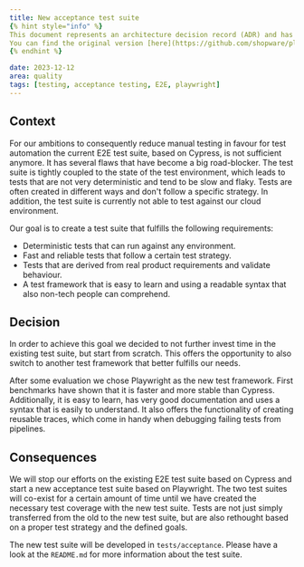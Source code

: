 ```yaml
---
title: New acceptance test suite
{% hint style="info" %}
This document represents an architecture decision record (ADR) and has been mirrored from the ADR section in our Shopware 6 repository.
You can find the original version [here](https://github.com/shopware/platform/blob/trunk/adr/2023-12-12-acceptance-test-suite.md)
{% endhint %}

date: 2023-12-12
area: quality
tags: [testing, acceptance testing, E2E, playwright]
---
```


## Context
For our ambitions to consequently reduce manual testing in favour for test automation the current E2E test suite, based on Cypress, is not sufficient anymore. It has several flaws that have become a big road-blocker. The test suite is tightly coupled to the state of the test environment, which leads to tests that are not very deterministic and tend to be slow and flaky. Tests are often created in different ways and don't follow a specific strategy. In addition, the test suite is currently not able to test against our cloud environment.

Our goal is to create a test suite that fulfills the following requirements:

*  Deterministic tests that can run against any environment.
*  Fast and reliable tests that follow a certain test strategy.
*  Tests that are derived from real product requirements and validate behaviour.
*  A test framework that is easy to learn and using a readable syntax that also non-tech people can comprehend.

## Decision
In order to achieve this goal we decided to not further invest time in the existing test suite, but start from scratch. This offers the opportunity to also switch to another test framework that better fulfills our needs. 

After some evaluation we chose Playwright as the new test framework. First benchmarks have shown that it is faster and more stable than Cypress. Additionally, it is easy to learn, has very good documentation and uses a syntax that is easily to understand. It also offers the functionality of creating reusable traces, which come in handy when debugging failing tests from pipelines.

## Consequences
We will stop our efforts on the existing E2E test suite based on Cypress and start a new acceptance test suite based on Playwright. The two test suites will co-exist for a certain amount of time until we have created the necessary test coverage with the new test suite. Tests are not just simply transferred from the old to the new test suite, but are also rethought based on a proper test strategy and the defined goals.

The new test suite will be developed in `tests/acceptance`. Please have a look at the `README.md` for more information about the test suite.
